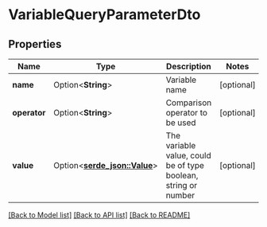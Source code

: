 # VariableQueryParameterDto

## Properties

Name | Type | Description | Notes
------------ | ------------- | ------------- | -------------
**name** | Option<**String**> | Variable name | [optional]
**operator** | Option<**String**> | Comparison operator to be used | [optional]
**value** | Option<[**serde_json::Value**](.md)> | The variable value, could be of type boolean, string or number | [optional]

[[Back to Model list]](../README.md#documentation-for-models) [[Back to API list]](../README.md#documentation-for-api-endpoints) [[Back to README]](../README.md)


